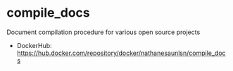 # compile_docs

Document compilation procedure for various open source projects

* DockerHub: https://hub.docker.com/repository/docker/nathanesaunlsn/compile_docs
